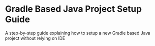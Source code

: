# Gradle Based Java Project Setup Guide
A step-by-step guide explaining how to setup a new Gradle based Java project without relying on IDE
